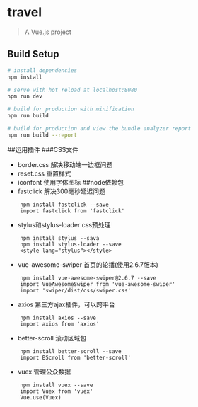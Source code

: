 # travel

> A Vue.js project

## Build Setup

``` bash
# install dependencies
npm install

# serve with hot reload at localhost:8080
npm run dev

# build for production with minification
npm run build

# build for production and view the bundle analyzer report
npm run build --report
```
##运用插件
###CSS文件
*  border.css 解决移动端一边框问题
*  reset.css 重置样式
*  iconfont 使用字体图标
##node依赖包
*  fastclick 解决300毫秒延迟问题
```
    npm install fastclick --save
    import fastclick from 'fastclick'
```
*  stylus和stylus-loader css预处理
```
    npm install stylus --sava
    npm install stylus-loader --save
    <style lang="stylus"></style>
```
*  vue-awesome-swiper 首页的轮播(使用2.6.7版本)
```
    npm install vue-awesome-swiper@2.6.7 --save
    import VueAwesomeSwiper from 'vue-awesome-swiper'
    import 'swiper/dist/css/swiper.css'
```
*  axios 第三方ajax插件，可以跨平台
```
    npm install axios --save
    import axios from 'axios'
```
*  better-scroll 滚动区域包
```
    npm install better-scroll --save
    import BScroll from 'better-scroll'
```
*  vuex 管理公众数据
```
    npm install vuex --save
    import Vuex from 'vuex'
    Vue.use(Vuex)
```

